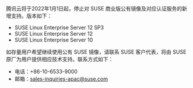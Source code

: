 腾讯云将于2022年1月1日起，停止对 SUSE 商业版公有镜像及对应认证服务的新增支持。版本如下：
- SUSE Linux Enterprise Server 12 SP3
- SUSE Linux Enterprise Server 12
- SUSE Linux Enterprise Server 10

如存量用户希望继续使用公有 SUSE 镜像，请联系 SUSE 客户代表，将由 SUSE 原厂为用户提供相应技术支持。联系方式如下：
- 电话：+86-10-6533-9000
- 邮箱：sales-inquiries-apac@suse.com
